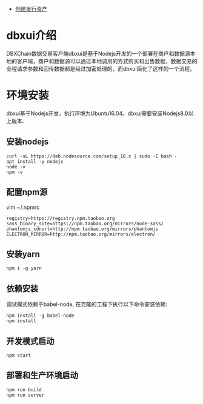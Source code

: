 
* [创建发行资产](asset/introduction.md)

# dbxui介绍

DBXChain数据交易客户端dbxui是基于Nodejs开发的一个部署在商户和数据源本地的客户端，商户和数据源可以通过本地调用的方式购买和出售数据，数据交易的全程请求参数和回传数据都是经过加密处理的，而dbxui简化了这样的一个流程。

# 环境安装

dbxui基于Nodejs开发，执行环境为Ubuntu16.04。dbxui需要安装Nodejs8.0以上版本.

## 安装nodejs

```
curl -sL https://deb.nodesource.com/setup_10.x | sudo -E bash -
apt install -y nodejs
node -v
npm -v
```

## 配置npm源
vim ~/.npmrc

```
registry=https://registry.npm.taobao.org
sass_binary_site=https://npm.taobao.org/mirrors/node-sass/
phantomjs_cdnurl=http://npm.taobao.org/mirrors/phantomjs
ELECTRON_MIRROR=http://npm.taobao.org/mirrors/electron/
```

## 安装yarn
```
npm i -g yarn
```

## 依赖安装

调试模式依赖于babel-node, 在克隆的工程下执行以下命令安装依赖:

```
npm install -g babel-node
npm install
```

## 开发模式启动

```
npm start
```

## 部署和生产环境启动

```
npm run build
npm run server
```

## 
